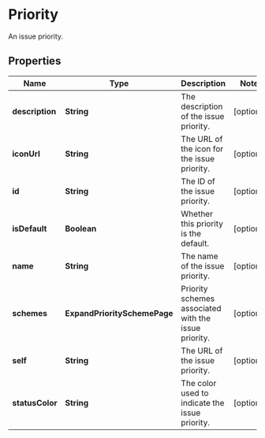 

# Priority

An issue priority.

## Properties

| Name | Type | Description | Notes |
|------------ | ------------- | ------------- | -------------|
|**description** | **String** | The description of the issue priority. |  [optional] |
|**iconUrl** | **String** | The URL of the icon for the issue priority. |  [optional] |
|**id** | **String** | The ID of the issue priority. |  [optional] |
|**isDefault** | **Boolean** | Whether this priority is the default. |  [optional] |
|**name** | **String** | The name of the issue priority. |  [optional] |
|**schemes** | **ExpandPrioritySchemePage** | Priority schemes associated with the issue priority. |  [optional] |
|**self** | **String** | The URL of the issue priority. |  [optional] |
|**statusColor** | **String** | The color used to indicate the issue priority. |  [optional] |



